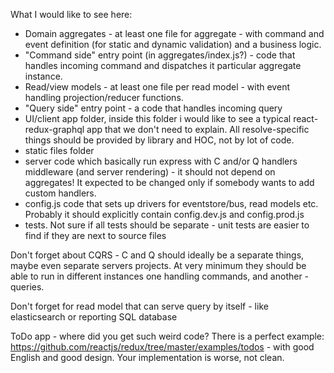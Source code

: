 What I would like to see here:

- Domain aggregates - at least one file for aggregate - with command and event definition (for static and dynamic validation) and a business logic.
- "Command side" entry point (in aggregates/index.js?) - code that handles incoming command and dispatches it particular aggregate instance.
- Read/view models - at least one file per read model - with event handling projection/reducer functions. 
- "Query side" entry point - a code that handles incoming query
- UI/client app folder, inside this folder i would like to see a typical react-redux-graphql app that we don't need to explain. All resolve-specific things should be provided by library and HOC, not by lot of code.
- static files folder
- server code which basically run express with C and/or Q handlers middleware (and server rendering) - it should not depend on aggregates! It expected to be changed only if somebody wants to add custom handlers.
- config.js code that sets up drivers for eventstore/bus, read models etc. Probably it should explicitly contain config.dev.js and config.prod.js
- tests. Not sure if all tests should be separate - unit tests are easier to find if they are next to source files

Don't forget about CQRS - С and Q should ideally be a separate things, maybe even separate servers projects. 
At very minimum they should be able to run in different instances one handling commands, and another - queries.

Don't forget for read model that can serve query by itself - like elasticsearch or reporting SQL database

ToDo app - where did you get such weird code? There is a perfect example: https://github.com/reactjs/redux/tree/master/examples/todos - with good English and good design. Your implementation is worse, not clean.



